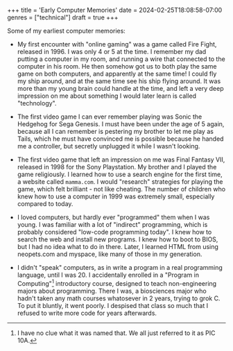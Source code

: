 +++
title = 'Early Computer Memories'
date = 2024-02-25T18:08:58-07:00
genres = ["technical"]
draft = true
+++

Some of my earliest computer memories:

- My first encounter with "online gaming" was a game called Fire Fight, released in 1996. I was only 4 or 5 at the time. I remember my dad putting a computer in my room, and running a wire that connected to the computer in his room. He then somehow got us to both play the same game on both computers, and apparently at the same time! I could fly my ship around, and at the same time see his ship flying around. It was more than my young brain could handle at the time, and left a very deep impression on me about something I would later learn is called "technology".

- The first video game I can ever remember playing was Sonic the Hedgehog for Sega Genesis. I must have been under the age of 5 again, because all I can remember is pestering my brother to let me play as Tails, which he must have convinced me is possible because he handed me a controller, but secretly unplugged it while I wasn't looking.

- The first video game that left an impression on me was Final Fantasy VII, released in 1998 for the Sony Playstation. My brother and I played the game religiously. I learned how to use a search engine for the first time, a website called `mamma.com`. I would "research" strategies for playing the game, which felt brilliant - not like cheating. The number of children who knew how to use a computer in 1999 was extremely small, especially compared to today.

- I loved computers, but hardly ever "programmed" them when I was young. I was familiar with a lot of "indirect" programming, which is probably considered "low-code programming today". I knew how to search the web and install new programs. I knew how to boot to BIOS, but I had no idea what to do in there. Later, I learned HTML from using neopets.com and myspace, like many of those in my generation.

- I didn't "speak" computers, as in write a program in a real programming language, until I was 20. I accidentally enrolled in a "Program in Computing"[^pic] introductory course, designed to teach non-engineering majors about programming. There I was, a biosciences major who hadn't taken any math courses whatosever in 2 years, trying to grok C. To put it bluntly, it went poorly. I despised that class so much that I refused to write more code for years afterwards.

[^pic]: I have no clue what it was named that. We all just referred to it as PIC 10A.

